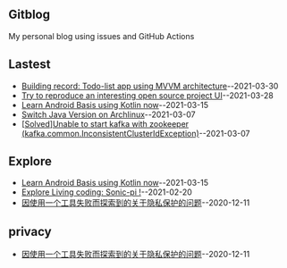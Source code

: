 ## Gitblog
My personal blog using issues and GitHub Actions
## Lastest
- [Building record: Todo-list app using MVVM architecture](https://github.com/Jasmine-liang/gitblog/issues/9)--2021-03-30
- [Try to reproduce an interesting open source project UI](https://github.com/Jasmine-liang/gitblog/issues/8)--2021-03-28
- [Learn Android Basis using Kotlin now](https://github.com/Jasmine-liang/gitblog/issues/7)--2021-03-15
- [Switch Java Version on Archlinux](https://github.com/Jasmine-liang/gitblog/issues/6)--2021-03-07
- [[Solved]Unable to start kafka with zookeeper (kafka.common.InconsistentClusterIdException)](https://github.com/Jasmine-liang/gitblog/issues/5)--2021-03-07
## Explore
- [Learn Android Basis using Kotlin now](https://github.com/Jasmine-liang/gitblog/issues/7)--2021-03-15
- [Explore Living coding: Sonic-pi !](https://github.com/Jasmine-liang/gitblog/issues/3)--2021-02-20
- [因使用一个工具失败而探索到的关于隐私保护的问题](https://github.com/Jasmine-liang/gitblog/issues/2)--2020-12-11
## privacy
- [因使用一个工具失败而探索到的关于隐私保护的问题](https://github.com/Jasmine-liang/gitblog/issues/2)--2020-12-11
